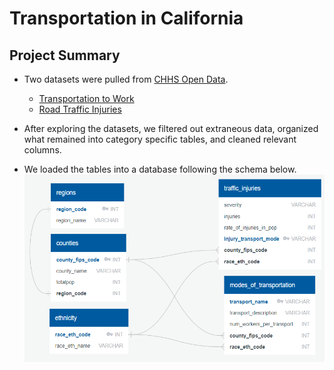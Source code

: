 # Transportation in California

## Project Summary
- Two datasets were pulled from [CHHS Open Data](https://data.chhs.ca.gov/).
    - [Transportation to Work](https://data.chhs.ca.gov/dataset/transportation-to-work-2000-2006-2010/resource/fc5eafc8-0648-4a30-9bf5-e06f09e8320d)
    - [Road Traffic Injuries](https://data.chhs.ca.gov/dataset/road-traffic-injuries-2002-2010/resource/cdb50347-6fe1-456e-a336-d7daf0aba595)

- After exploring the datasets, we filtered out extraneous data, organized what remained into category specific tables, and cleaned relevant columns.
- We loaded the tables into a database following the schema below.
<img width='500'
     height='300'
     src='https://raw.githubusercontent.com/selgho23/ETL_project/master/Resources/schema.png'>
